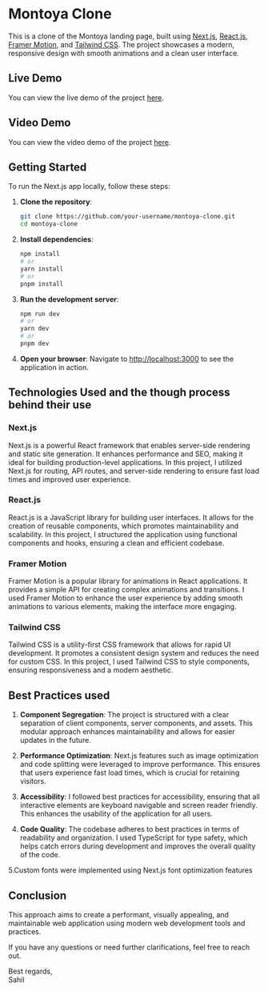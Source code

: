 # Montoya Clone

This is a clone of the Montoya landing page, built using [Next.js](https://nextjs.org/), [React.js](https://react.dev/reference/react), [Framer Motion](https://www.framer.com/motion/), and [Tailwind CSS](https://tailwindcss.com/docs/installation). The project showcases a modern, responsive design with smooth animations and a clean user interface.

## Live Demo

You can view the live demo of the project [here](https://montoya-clone.vercel.app/).

## Video Demo

You can view the video demo of the project [here](https://drive.google.com/file/d/19E0_AR6hrDoG1CQh7j4VbgkwoPFKhFkp/view?usp=drive_link).

## Getting Started

To run the Next.js app locally, follow these steps:

1. **Clone the repository**:

   ```bash
   git clone https://github.com/your-username/montoya-clone.git
   cd montoya-clone
   ```

2. **Install dependencies**:

   ```bash
   npm install
   # or
   yarn install
   # or
   pnpm install
   ```

3. **Run the development server**:

   ```bash
   npm run dev
   # or
   yarn dev
   # or
   pnpm dev
   ```

4. **Open your browser**:
   Navigate to [http://localhost:3000](http://localhost:3000) to see the application in action.

## Technologies Used and the though process behind their use

### Next.js
Next.js is a powerful React framework that enables server-side rendering and static site generation. It enhances performance and SEO, making it ideal for building production-level applications. In this project, I utilized Next.js for routing, API routes, and server-side rendering to ensure fast load times and improved user experience.

### React.js
React.js is a JavaScript library for building user interfaces. It allows for the creation of reusable components, which promotes maintainability and scalability. In this project, I structured the application using functional components and hooks, ensuring a clean and efficient codebase.

### Framer Motion
Framer Motion is a popular library for animations in React applications. It provides a simple API for creating complex animations and transitions. I used Framer Motion to enhance the user experience by adding smooth animations to various elements, making the interface more engaging.

### Tailwind CSS
Tailwind CSS is a utility-first CSS framework that allows for rapid UI development. It promotes a consistent design system and reduces the need for custom CSS. In this project, I used Tailwind CSS to style components, ensuring responsiveness and a modern aesthetic.

## Best Practices used

1. **Component Segregation**: The project is structured with a clear separation of client components, server components, and assets. This modular approach enhances maintainability and allows for easier updates in the future.

2. **Performance Optimization**: Next.js features such as image optimization and code splitting were leveraged to improve performance. This ensures that users experience fast load times, which is crucial for retaining visitors.

3. **Accessibility**: I followed best practices for accessibility, ensuring that all interactive elements are keyboard navigable and screen reader friendly. This enhances the usability of the application for all users.

4. **Code Quality**: The codebase adheres to best practices in terms of readability and organization. I used TypeScript for type safety, which helps catch errors during development and improves the overall quality of the code.

5.Custom fonts were implemented using Next.js font optimization features


## Conclusion
This approach aims to create a performant, visually appealing, and maintainable web application using modern web development tools and practices.


If you have any questions or need further clarifications, feel free to reach out.

Best regards,  
Sahil
